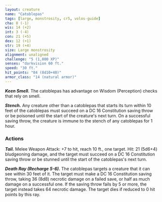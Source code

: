 ```yaml
---
layout: creature
name: "Catoblepas"
tags: [large, monstrosity, cr5, volos-guide]
cha: 8 (-1)
wis: 14 (+2)
int: 3 (-4)
con: 21 (+5)
dex: 12 (+1)
str: 19 (+4)
size: Large monstrosity
alignment: unaligned
challenge: "5 (1,800 XP)"
senses: "darkvision 60 ft."
speed: "30 ft."
hit_points: "84 (8d10+40)"
armor_class: "14 (natural armor)"
---
```


***Keen Smell.*** The catoblepas has advantage on Wisdom (Perception) checks that rely on smell.

***Stench.*** Any creature other than a catoblepas that starts its turn within 10 feet of the catoblepas must succeed on a DC 16 Constitution saving throw or be poisoned until the start of the creature's next turn. On a successful saving throw, the creature is immune to the stench of any catoblepas for 1 hour.

### Actions

***Tail.*** Melee Weapon Attack: +7 to hit, reach 10 ft., one target. Hit: 21 (5d6+4) bludgeoning damage, and the target must succeed on a DC 16 Constitution saving throw or be stunned until the start of the catoblepas's next turn.

***Death Ray (Recharge 5-6).*** The catoblepas targets a creature that it can see within 30 feet of it. The target must make a DC 16 Constitution saving throw, taking 36 (8d8) necrotic damage on a failed save, or half as much damage on a successful one. If the saving throw fails by 5 or more, the target instead takes 64 necrotic damage. The target dies if reduced to 0 hit points by this ray.
